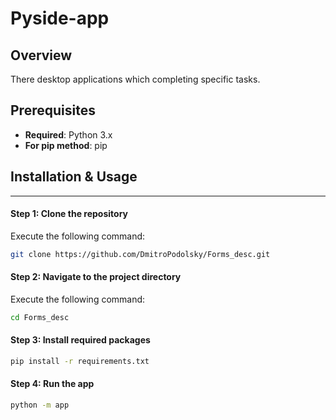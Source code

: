 # Pyside-app

## Overview

There desktop applications which completing specific tasks.

## Prerequisites

- **Required**: Python 3.x
- **For pip method**: pip


## Installation & Usage

---

#### Step 1: Clone the repository
Execute the following command:
``` bash
git clone https://github.com/DmitroPodolsky/Forms_desc.git
```

#### Step 2: Navigate to the project directory
Execute the following command:
``` bash
cd Forms_desc
```

#### Step 3: Install required packages

``` bash
pip install -r requirements.txt
```

#### Step 4: Run the app

``` bash
python -m app
```

